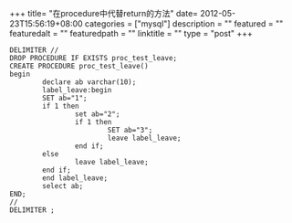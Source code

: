+++
title= "在procedure中代替return的方法"
date= 2012-05-23T15:56:19+08:00
categories = ["mysql"]
description = ""
featured = ""
featuredalt = ""
featuredpath = ""
linktitle = ""
type = "post"
+++

```
DELIMITER //
DROP PROCEDURE IF EXISTS proc_test_leave;
CREATE PROCEDURE proc_test_leave()
begin
        declare ab varchar(10);
        label_leave:begin
        SET ab="1";
        if 1 then
                set ab="2";
                if 1 then
                        SET ab="3";
                        leave label_leave;
                end if;
        else
                leave label_leave;
        end if;
        end label_leave;
        select ab;
END;
//
DELIMITER ;

```